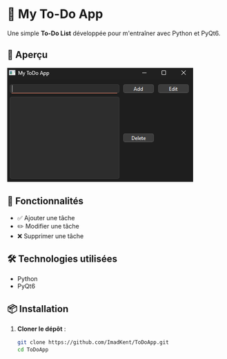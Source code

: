 # 📝 My To-Do App

Une simple **To-Do List** développée pour m'entraîner avec Python et PyQt6.

## 📸 Aperçu
![To-Do App Screenshot](image.png)

## 🚀 Fonctionnalités
- ✅ Ajouter une tâche
- ✏️ Modifier une tâche
- ❌ Supprimer une tâche

## 🛠 Technologies utilisées
- Python
- PyQt6

## 📦 Installation
1. **Cloner le dépôt** :
   ```bash
   git clone https://github.com/ImadKent/ToDoApp.git
   cd ToDoApp
